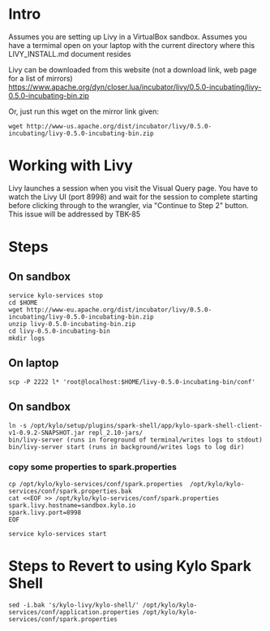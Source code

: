 # Intro
Assumes you are setting up Livy in a VirtualBox sandbox.
Assumes you have a termimal open on your laptop with the current directory where this LIVY_INSTALL.md document resides

Livy can be downloaded from this website (not a download link, web page for a list of mirrors)
https://www.apache.org/dyn/closer.lua/incubator/livy/0.5.0-incubating/livy-0.5.0-incubating-bin.zip

Or, just run this wget on the mirror link given:

    wget http://www-us.apache.org/dist/incubator/livy/0.5.0-incubating/livy-0.5.0-incubating-bin.zip

# Working with Livy
Livy launches a session when you visit the Visual Query page.  You have to watch the Livy UI (port 8998) and wait for 
the session to complete starting before clicking through to the wrangler, via "Continue to Step 2" button.
This issue will be addressed by TBK-85

# Steps

## On sandbox
    service kylo-services stop
    cd $HOME
    wget http://www-eu.apache.org/dist/incubator/livy/0.5.0-incubating/livy-0.5.0-incubating-bin.zip
    unzip livy-0.5.0-incubating-bin.zip 
    cd livy-0.5.0-incubating-bin
    mkdir logs

## On laptop

    scp -P 2222 l* 'root@localhost:$HOME/livy-0.5.0-incubating-bin/conf'

## On sandbox

    ln -s /opt/kylo/setup/plugins/spark-shell/app/kylo-spark-shell-client-v1-0.9.2-SNAPSHOT.jar repl_2.10-jars/
    bin/livy-server (runs in foreground of terminal/writes logs to stdout)
    bin/livy-server start (runs in background/writes logs to log dir)

### copy some properties to spark.properties

    cp /opt/kylo/kylo-services/conf/spark.properties  /opt/kylo/kylo-services/conf/spark.properties.bak
    cat <<EOF >> /opt/kylo/kylo-services/conf/spark.properties
    spark.livy.hostname=sandbox.kylo.io
    spark.livy.port=8998
    EOF

    service kylo-services start

# Steps to Revert to using Kylo Spark Shell

    sed -i.bak 's/kylo-livy/kylo-shell/' /opt/kylo/kylo-services/conf/application.properties /opt/kylo/kylo-services/conf/spark.properties
